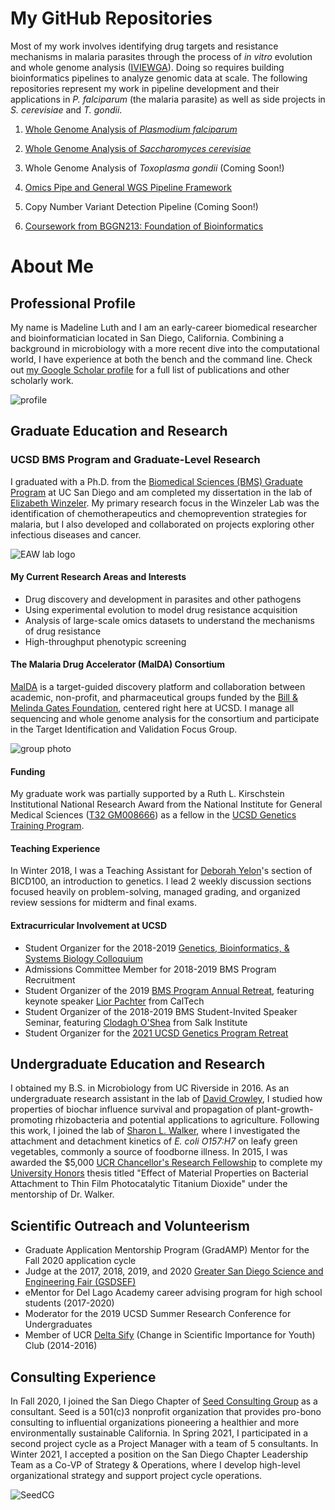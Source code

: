 # My GitHub Repositories
Most of my work involves identifying drug targets and resistance mechanisms in malaria parasites through the process of *in vitro* evolution and whole genome analysis ([IVIEWGA](https://www.ncbi.nlm.nih.gov/pubmed/29451780#)). Doing so requires building bioinformatics pipelines to analyze genomic data at scale. The following repositories represent my work in pipeline development and their applications in *P. falciparum* (the malaria parasite) as well as side projects in *S. cerevisiae* and *T. gondii*.

1. [Whole Genome Analysis of *Plasmodium falciparum*](https://github.com/MadelineRLuth/p_falciparum_analyses)

2. [Whole Genome Analysis of *Saccharomyces cerevisiae*](https://github.com/MadelineRLuth/yeast_analyses)

3. Whole Genome Analysis of *Toxoplasma gondii* (Coming Soon!)

4. [Omics Pipe and General WGS Pipeline Framework](https://github.com/MadelineRLuth/Omics_Pipe)

5. Copy Number Variant Detection Pipeline (Coming Soon!)

6. [Coursework from BGGN213: Foundation of Bioinformatics](https://madelinerluth.github.io/bggn213/)





# About Me

## Professional Profile
My name is Madeline Luth and I am an early-career biomedical researcher and bioinformatician located in San Diego, California. Combining a background in microbiology with a more recent dive into the computational world, I have experience at both the bench and the command line. Check out [my Google Scholar profile](https://scholar.google.com/citations?user=ZwSmvToAAAAJ&hl=en) for a full list of publications and other scholarly work.

![profile](https://avatars1.githubusercontent.com/u/50251155?s=460&v=4)


## Graduate Education and Research

### UCSD BMS Program and Graduate-Level Research
I graduated with a Ph.D. from the [Biomedical Sciences (BMS) Graduate Program](https://biomedsci.ucsd.edu) at UC San Diego and am completed my dissertation in the lab of [Elizabeth Winzeler](https://winzeler.ucsd.edu/). My primary research focus in the Winzeler Lab was the identification of chemotherapeutics and chemoprevention strategies for malaria, but I also developed and collaborated on projects exploring other infectious diseases and cancer.

![EAW lab logo](http://winzeler.ucsd.edu/wp-content/uploads/2016/09/winzeler-logo-3-001.png)

#### My Current Research Areas and Interests
* Drug discovery and development in parasites and other pathogens
* Using experimental evolution to model drug resistance acquisition
* Analysis of large-scale omics datasets to understand the mechanisms of drug resistance
* High-throughput phenotypic screening

#### The Malaria Drug Accelerator (MalDA) Consortium
[MalDA](https://winzeler.ucsd.edu/malda/) is a target-guided discovery platform and collaboration between academic, non-profit, and pharmaceutical groups funded by the [Bill & Melinda Gates Foundation](https://www.gatesfoundation.org), centered right here at UCSD. I manage all sequencing and whole genome analysis for the consortium and participate in the Target Identification and Validation Focus Group.

![group photo](https://pbs.twimg.com/profile_banners/1198263575577534466/1575651873/600x200)

#### Funding
My graduate work was partially supported by a Ruth L. Kirschstein Institutional National Research Award from the National Institute for General Medical Sciences ([T32 GM008666](https://grantome.com/grant/NIH/T32-GM008666-16)) as a fellow in the [UCSD Genetics Training Program](http://genetics.ucsd.edu).

#### Teaching Experience
In Winter 2018, I was a Teaching Assistant for [Deborah Yelon](https://www-biology.ucsd.edu/research/faculty/dyelon)'s section of BICD100, an introduction to genetics. I lead 2 weekly discussion sections focused heavily on problem-solving, managed grading, and organized review sessions for midterm and final exams.

#### Extracurricular Involvement at UCSD
* Student Organizer for the 2018-2019 [Genetics, Bioinformatics, & Systems Biology Colloquium](http://genomic.weebly.com)
* Admissions Committee Member for 2018-2019 BMS Program Recruitment
* Student Organizer of the 2019 [BMS Program Annual Retreat](https://biomedsci.ucsd.edu/calendar/bms-retreat.html), featuring keynote speaker [Lior Pachter](https://pachterlab.github.io) from CalTech
* Student Organizer of the 2018-2019 BMS Student-Invited Speaker Seminar, featuring [Clodagh O'Shea](https://www.salk.edu/scientist/clodagh-oshea/) from Salk Institute
* Student Organizer for the [2021 UCSD Genetics Program Retreat](https://genetics.ucsd.edu/annual-retreat/retreat-2021.html)

## Undergraduate Education and Research
I obtained my B.S. in Microbiology from UC Riverside in 2016. As an undergraduate research assistant in the lab of [David Crowley](https://profiles.ucr.edu/app/home/profile/crowley), I studied how properties of biochar influence survival and propagation of plant-growth-promoting rhizobacteria and potential applications to agriculture. Following this work, I joined the lab of [Sharon L. Walker](https://drexel.edu/engineering/about/faculty-staff/W/walker-sharon/), where I investigated the attachment and detachment kinetics of *E. coli O157:H7* on leafy green vegetables, commonly a source of foodborne illness. In 2015, I was awarded the $5,000 [UCR Chancellor's Research Fellowship](https://se.ucr.edu/research/chancellor_fellowship) to complete my [University Honors](https://honors.ucr.edu) thesis titled "Effect of Material Properties on Bacterial Attachment to Thin Film Photocatalytic Titanium Dioxide" under the mentorship of Dr. Walker.

## Scientific Outreach and Volunteerism
* Graduate Application Mentorship Program (GradAMP) Mentor for the Fall 2020 application cycle
* Judge at the 2017, 2018, 2019, and 2020 [Greater San Diego Science and Engineering Fair (GSDSEF)](https://www.gsdsef.org)
* eMentor for Del Lago Academy career advising program for high school students (2017-2020)
* Moderator for the 2019 UCSD Summer Research Conference for Undergraduates
* Member of UCR [Delta Sify](http://deltasify.weebly.com) (Change in Scientific Importance for Youth) Club (2014-2016)

## Consulting Experience
In Fall 2020, I joined the San Diego Chapter of [Seed Consulting Group](https://seedcg.org) as a consultant. Seed is a 501(c)3 nonprofit organization that provides pro-bono consulting to influential organizations pioneering a healthier and more environmentally sustainable California. In Spring 2021, I participated in a second project cycle as a Project Manager with a team of 5 consultants. In Winter 2021, I accepted a position on the San Diego Chapter Leadership Team as a Co-VP of Strategy & Operations, where I develop high-level organizational strategy and support project cycle operations.

![SeedCG](https://seedcg.org/wp-content/uploads/2020/08/Final_Logo_V2-6.png)

